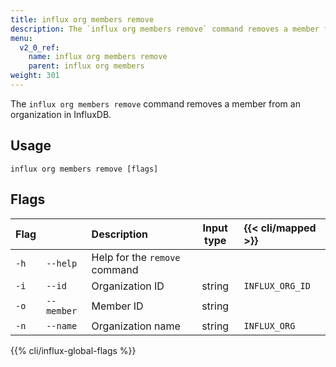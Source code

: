```yaml
---
title: influx org members remove
description: The `influx org members remove` command removes a member from an organization in InfluxDB.
menu:
  v2_0_ref:
    name: influx org members remove
    parent: influx org members
weight: 301
---
```


The `influx org members remove` command removes a member from an organization in InfluxDB.

## Usage
```
influx org members remove [flags]
```

## Flags
| Flag |            | Description                   | Input type  | {{< cli/mapped >}} |
|:---- |:---        |:-----------                   |:----------: |:------------------ |
| `-h` | `--help`   | Help for the `remove` command |             |                    |
| `-i` | `--id`     | Organization ID               | string      | `INFLUX_ORG_ID`    |
| `-o` | `--member` | Member ID                     | string      |                    |
| `-n` | `--name`   | Organization name             | string      | `INFLUX_ORG`       |

{{% cli/influx-global-flags %}}
